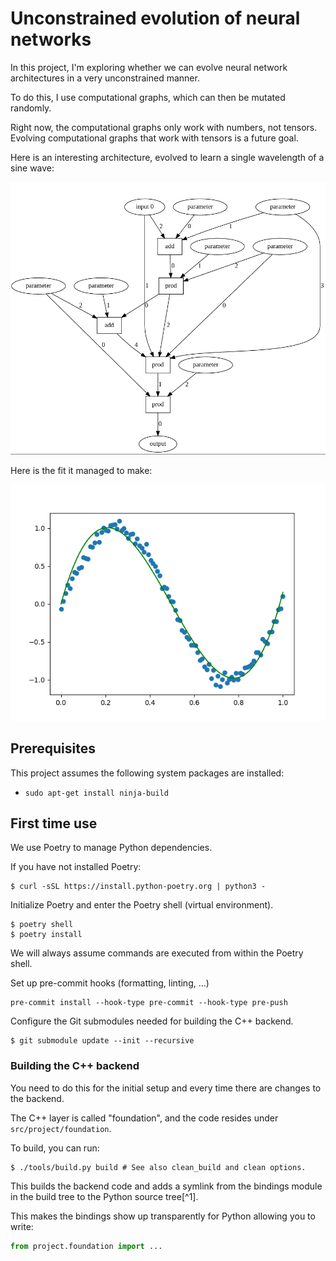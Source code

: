 # Unconstrained evolution of neural networks

In this project, I'm exploring whether we can evolve neural network architectures in a very unconstrained manner.

To do this, I use computational graphs, which can then be mutated randomly.

Right now, the computational graphs only work with numbers, not tensors. Evolving computational graphs
that work with tensors is a future goal.

Here is an interesting architecture, evolved to learn a single wavelength of a sine wave:

![Single wavelength sine wave](assets/best_individual.png)

Here is the fit it managed to make:

![Single wavelength sine wave fit](assets/best_individual_plot.png)



## Prerequisites

This project assumes the following system packages are installed:

- `sudo apt-get install ninja-build`

## First time use

We use Poetry to manage Python dependencies.

If you have not installed Poetry:

```shell-session
$ curl -sSL https://install.python-poetry.org | python3 -
```

Initialize Poetry and enter the Poetry shell (virtual environment).

```shell-session
$ poetry shell
$ poetry install
```

We will always assume commands are executed from within the Poetry shell.

Set up pre-commit hooks (formatting, linting, ...)

```shell-session
pre-commit install --hook-type pre-commit --hook-type pre-push
```

Configure the Git submodules needed for building the C++ backend.

```shell-session
$ git submodule update --init --recursive
```

### Building the C++ backend

You need to do this for the initial setup and every time there are changes to the backend.

The C++ layer is called "foundation", and the code resides under `src/project/foundation`.

To build, you can run:

```shell-session
$ ./tools/build.py build # See also clean_build and clean options.
```

This builds the backend code and adds a symlink from the bindings module in the build tree to the Python source tree[^1].

This makes the bindings show up transparently for Python allowing you to write:

```python
from project.foundation import ...
```
